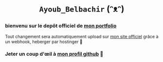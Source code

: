 # <p align="center"> ```Ayoub_Belbachir``` (ᵔᴥᵔ) </p>

 ### bienvenu sur le depôt officiel de [mon portfolio](https://ay-belbachir.github.io/portefolio_Ayoub_Belbachir_SIO_SISR/)
Tout changement sera automatiquement upload sur [mon site officiel](https://ayoubbelbachirsisr.fr/) grâce à un webhook, heberger par hostinger 🔵


### Jeter un coup d'œil à [mon profil github](https://github.com/ay-belbachir) :eyes: